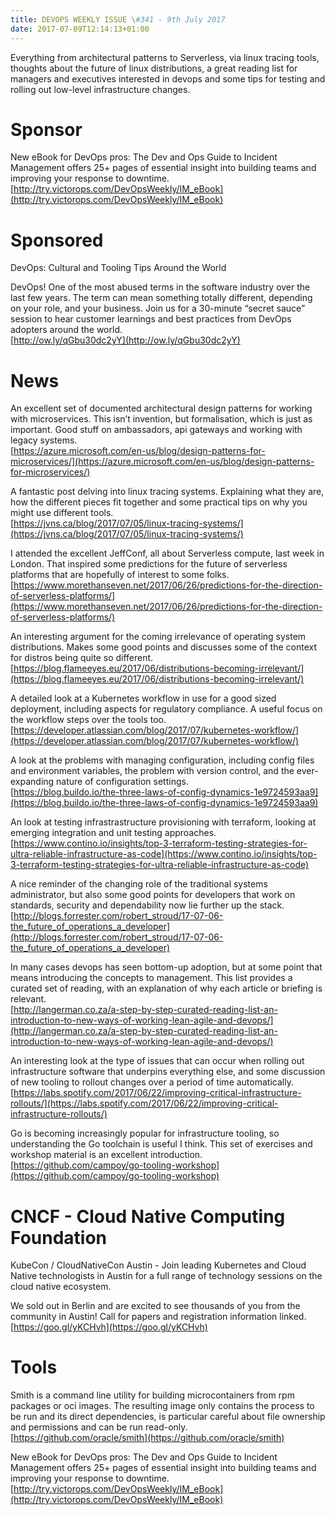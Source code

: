 ```yaml
---
title: DEVOPS WEEKLY ISSUE \#341 - 9th July 2017 
date: 2017-07-09T12:14:13+01:00
---
```


Everything from architectural patterns to Serverless, via linux tracing tools, thoughts about the future of linux distributions, a great reading list for managers and executives interested in devops and some tips for testing and rolling out low-level infrastructure changes.


Sponsor
======

New eBook for DevOps pros: The Dev and Ops Guide to Incident Management offers 25+ pages of essential insight into building teams and improving your response to downtime.
<br>[http://try.victorops.com/DevOpsWeekly/IM_eBook](http://try.victorops.com/DevOpsWeekly/IM_eBook)


Sponsored
========

DevOps: Cultural and Tooling Tips Around the World

DevOps! One of the most abused terms in the software industry over the last few years. The term can mean something totally different, depending on your role, and your business. Join us for a 30-minute “secret sauce” session to hear customer learnings and best practices from DevOps adopters around the world.
<br>[http://ow.ly/qGbu30dc2yY](http://ow.ly/qGbu30dc2yY)


News
====

An excellent set of documented architectural design patterns for working with microservices. This isn’t invention, but formalisation, which is just as important. Good stuff on ambassadors, api gateways and working with legacy systems.
<br>[https://azure.microsoft.com/en-us/blog/design-patterns-for-microservices/](https://azure.microsoft.com/en-us/blog/design-patterns-for-microservices/)


A fantastic post delving into linux tracing systems. Explaining what they are, how the different pieces fit together and some practical tips on why you might use different tools.
<br>[https://jvns.ca/blog/2017/07/05/linux-tracing-systems/](https://jvns.ca/blog/2017/07/05/linux-tracing-systems/)


I attended the excellent JeffConf, all about Serverless compute, last week in London. That inspired some predictions for the future of serverless platforms that are hopefully of interest to some folks.
<br>[https://www.morethanseven.net/2017/06/26/predictions-for-the-direction-of-serverless-platforms/](https://www.morethanseven.net/2017/06/26/predictions-for-the-direction-of-serverless-platforms/)


An interesting argument for the coming irrelevance of operating system distributions. Makes some good points and discusses some of the context for distros being quite so different.
<br>[https://blog.flameeyes.eu/2017/06/distributions-becoming-irrelevant/](https://blog.flameeyes.eu/2017/06/distributions-becoming-irrelevant/)


A detailed look at a Kubernetes workflow in use for a good sized deployment, including aspects for regulatory compliance. A useful focus on the workflow steps over the tools too.
<br>[https://developer.atlassian.com/blog/2017/07/kubernetes-workflow/](https://developer.atlassian.com/blog/2017/07/kubernetes-workflow/)


A look at the problems with managing configuration, including config files and environment variables, the problem with version control, and the ever-expanding nature of configuration settings.
<br>[https://blog.buildo.io/the-three-laws-of-config-dynamics-1e9724593aa9](https://blog.buildo.io/the-three-laws-of-config-dynamics-1e9724593aa9)


An look at testing infrastrastructure provisioning with terraform, looking at emerging integration and unit testing approaches.
<br>[https://www.contino.io/insights/top-3-terraform-testing-strategies-for-ultra-reliable-infrastructure-as-code](https://www.contino.io/insights/top-3-terraform-testing-strategies-for-ultra-reliable-infrastructure-as-code)


A nice reminder of the changing role of the traditional systems administrator, but also some good points for developers that work on standards, security and dependability now lie further up the stack.
<br>[http://blogs.forrester.com/robert_stroud/17-07-06-the_future_of_operations_a_developer](http://blogs.forrester.com/robert_stroud/17-07-06-the_future_of_operations_a_developer)


In many cases devops has seen bottom-up adoption, but at some point that means introducing the concepts to management. This list provides a curated set of reading, with an explanation of why each article or briefing is relevant.
<br>[http://langerman.co.za/a-step-by-step-curated-reading-list-an-introduction-to-new-ways-of-working-lean-agile-and-devops/](http://langerman.co.za/a-step-by-step-curated-reading-list-an-introduction-to-new-ways-of-working-lean-agile-and-devops/)


An interesting look at the type of issues that can occur when rolling out infrastructure software that underpins everything else, and some discussion of new tooling to rollout changes over a period of time automatically.
<br>[https://labs.spotify.com/2017/06/22/improving-critical-infrastructure-rollouts/](https://labs.spotify.com/2017/06/22/improving-critical-infrastructure-rollouts/)


Go is becoming increasingly popular for infrastructure tooling, so understanding the Go toolchain is useful I think. This set of exercises and workshop material is an excellent introduction.
<br>[https://github.com/campoy/go-tooling-workshop](https://github.com/campoy/go-tooling-workshop)


CNCF - Cloud Native Computing Foundation
====

KubeCon / CloudNativeCon Austin - Join leading Kubernetes and Cloud Native technologists in Austin for a full range of technology sessions on the cloud native ecosystem.

We sold out in Berlin and are excited to see thousands of you from the community in Austin! Call for papers and registration information linked.
<br>[https://goo.gl/yKCHvh](https://goo.gl/yKCHvh)


Tools
=====

Smith is a command line utility for building microcontainers from rpm packages or oci images. The resulting image only contains the process to be run and its direct dependencies, is particular careful about file ownership and permissions and can be run read-only.
<br>[https://github.com/oracle/smith](https://github.com/oracle/smith)



New eBook for DevOps pros: The Dev and Ops Guide to Incident Management offers 25+ pages of essential insight into building teams and improving your response to downtime.
<br>[http://try.victorops.com/DevOpsWeekly/IM_eBook](http://try.victorops.com/DevOpsWeekly/IM_eBook)




